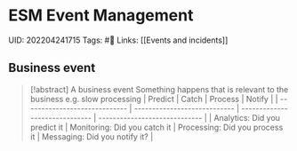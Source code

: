 # ESM Event Management
UID: 202204241715
Tags: #🌱 
Links: [[Events and incidents]]

## Business event
> [!abstract] A business event
> Something happens that is relevant to the business e.g. slow processing
| Predict                       | Catch                        | Process                        | Notify                        |
| ----------------------------- | ---------------------------- | ------------------------------ | ----------------------------- |
| Analytics: Did you predict it | Monitoring: Did you catch it | Processing: Did you process it | Messaging: Did you notify it? |

